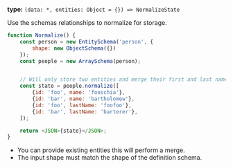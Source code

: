 
**type:** `(data: *, entities: Object = {}) => NormalizeState`

Use the schemas relationships to normalize for storage.

```js live=true
function Normalize() {
    const person = new EntitySchema('person', {
        shape: new ObjectSchema({})
    });
    const people = new ArraySchema(person);


    // Will only store two entities and merge their first and last names
    const state = people.normalize([
        {id: 'foo', name: 'fooschia'},
        {id: 'bar', name: 'bartholomew'},
        {id: 'foo', lastName: 'foofoo'},
        {id: 'bar', lastName: 'barterer'},
    ]);

    return <JSON>{state}</JSON>;
}
```

* You can provide existing entities this will perform a merge.
* The input shape must match the shape of the definition schema.
